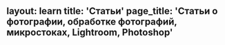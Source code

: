 layout: learn
title: 'Статьи'
page_title: 'Статьи о фотографии, обработке фотографий, микростоках, Lightroom, Photoshop'
---
